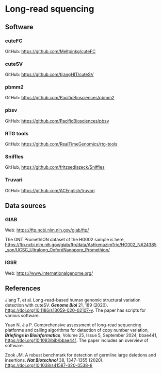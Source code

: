 # Long-read squencing

## Software

### cuteFC

GitHub: <https://github.com/Meltpinkg/cuteFC>

### cuteSV

GitHub: <https://github.com/tjiangHIT/cuteSV>

### pbmm2

GitHub: <https://github.com/PacificBiosciences/pbmm2>

### pbsv

GitHub: <https://github.com/PacificBiosciences/pbsv>

### RTG tools

GitHub: <https://github.com/RealTimeGenomics/rtg-tools>

### Sniffles

GitHub, <https://github.com/fritzsedlazeck/Sniffles>

### Truvari

GitHub: <https://github.com/ACEnglish/truvari>

## Data sources

### GIAB

Web: <https://ftp.ncbi.nlm.nih.gov/giab/ftp/>

The ONT PromethION dataset of the HG002 sample is here,
<https://ftp.ncbi.nlm.nih.gov/giab/ftp/data/AshkenazimTrio/HG002_NA24385_son/UCSC_Ultralong_OxfordNanopore_Promethion/>

### IGSR

Web: <https://www.internationalgenome.org/>

## References

Jiang T, et al. Long-read-based human genomic structural variation detection with cuteSV. ***Genome Biol*** 21, 189 (2020). <https://doi.org/10.1186/s13059-020-02107-y>. The paper has scripts for various software.

Yuan N, Jia P. Comprehensive assessment of long-read sequencing platforms and calling algorithms for detection of copy number variation, ***Briefings in Bioinformatics***, Volume 25, Issue 5, September 2024, bbae441, <https://doi.org/10.1093/bib/bbae441>. The paper includes an overview of software.

Zook JM. A robust benchmark for detection of germline large deletions and insertions. ***Nat Biotechnol*** 38, 1347–1355 (2020). <https://doi.org/10.1038/s41587-020-0538-8>
